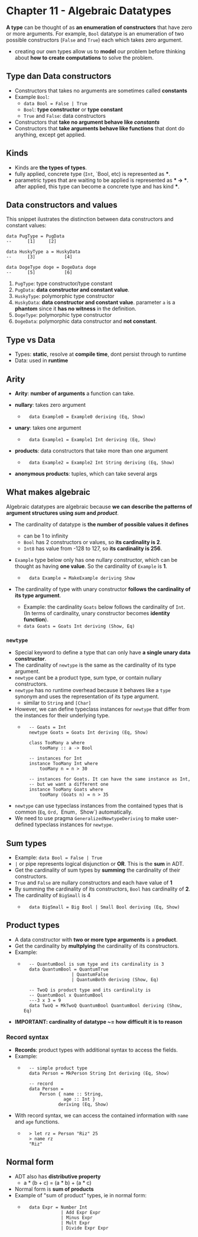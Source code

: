 # Chapter 11 - Algebraic Datatypes

**A type** can be thought of as **an enumeration of constructors** that have
zero or more arguments. For example, `Bool` datatype is an enumeration of two
possible constructors (`False` and `True`) each which takes zero argument.

* creating our own types allow us to **model** our problem before thinking about **how to create computations** to solve the problem.

## Type dan Data constructors

* Constructors that takes no arguments are sometimes called **constants**
* Example `Bool`: 
    * `data Bool = False | True`
    * `Bool`: **type constructor** or **type constant**
    * `True` and `False`: data constructors
* Constructors that **take no argument behave like *constants***
* Constructors that **take arguments behave like functions** that dont do anything,
  except get applied.

## Kinds

* Kinds are **the types of types**.
* fully applied, concrete type (`Int`, `Bool, etc) is represented as **\***.
* parametric types that are waiting to be applied is represented as **\* -> \***. after applied, this type can become a concrete type and has kind **\***.

## Data constructors and values

This snippet ilustrates the distinction between data constructors and constant
values:

```
data PugType = PugData
--      [1]     [2]

data HuskyType a = HuskyData
--      [3]           [4]

data DogeType doge = DogeData doge
--      [5]           [6]
```

1. `PugType`: type constructor/type constant
2. `PugData`: **data constructor and constant value**.
3. `HuskyType`: polymorphic type constructor
4. `HuskyData`: **data constructor and constant value**. parameter `a` is   a
   **phantom** since it **has no witness** in the definition.
5. `DogeType`: polymorphic type constructor
6. `DogeData`: polymorphic data constructor and **not constant**.

## Type vs Data

* Types: **static**, resolve at **compile time**, dont persist through to runtime
* Data: used in **runtime**

## Arity

* **Arity**: **number of arguments** a function can take.

* **nullary**: takes zero argument
    * ```
        data Example0 = Example0 deriving (Eq, Show)
      ```
* **unary**: takes one argument
    * ```
        data Example1 = Example1 Int deriving (Eq, Show)
      ```
* **products**: data constructors that take more than one argument
    * ```
        data Example2 = Example2 Int String deriving (Eq, Show)
      ```

* **anonymous products**: tuples, which can take several args

## What makes algebraic

Algebraic datatypes are algebraic because **we can describe the patterns of
argument structures using *sum* and *product***.

* The cardinality of datatype is **the number of possible values it defines**
    * can be 1 to infinity
    * `Bool` has 2 constructors or values, so **its cardinality is 2**.
    * `Int8` has value from -128 to 127, so **its cardinality is 256**.
* `Example` type below only has one nullary constructor, which can be thought
  as having **one value**. So the cardinality of `Example` is **1**.
    * ```
        data Example = MakeExample deriving Show
      ```

* The cardinality of type with unary constructor **follows the cardinality of its
  type argument**.
    * Example: the cardinality `Goats` below follows the cardinality of `Int`.
      (In terms of cardinality, unary constructor becomes **identity function**).
    * `data Goats = Goats Int deriving (Show, Eq)`

### `newtype`

* Special keyword to define a type that can only have **a single unary data
  constructor**.
* The cardinality of `newtype` is the same as the cardinality of its type
  argument.
* `newtype` cant be a product type, sum type, or contain nullary constructors.
* `newtype` has no runtime overhead because it behaves like a `type` synonym
  and uses the representation of its type argument.
    * similar to `String` and `[Char]`
* However, we can define typeclass instances for `newtype` that differ from the
  instances for their underlying type.
    * ```
        -- Goats = Int
        newtype Goats = Goats Int deriving (Eq, Show)

        class TooMany a where
            tooMany :: a -> Bool

        -- instances for Int
        instance TooMany Int where
            tooMany n = n > 30

        -- instances for Goats. It can have the same instance as Int,
        -- but we want a different one
        instance TooMany Goats where
            tooMany (Goats n) = n > 35
      ```
* `newtype` can use typeclass instances from the contained types that is common
  (`Eq`, `Ord, `Enum`, `Show`) automatically.
* We need to use pragma `GeneralizedNewtypeDeriving` to make user-defined
  typeclass instances for `newtype`.

## Sum types

* Example: `data Bool = False | True`
* `|` or pipe represents logical disjunction or **OR**. This is the **sum** in
  ADT.
* Get the cardinality of sum types by **summing** the cardinality of their
  constructors.
* `True` and `False` are nullary constructors and each have value of **1**
* By summing the cardinality of its constructors, `Bool` has cardinality of
  **2**.
* The cardinality of `BigSmall` is 4
    * ```
        data BigSmall = Big Bool | Small Bool deriving (Eq, Show)
      ```

## Product types

* A data constructor with **two or more type arguments** is a **product**.
* Get the cardinality by **multplying** the cardinality of its constructors.
* Example:
    * ```
        -- QuantumBool is sum type and its cardinality is 3
        data QuantumBool = QuantumTrue
                        | QuantumFalse
                        | QuantumBoth deriving (Show, Eq)

        -- TwoQ is product type and its cardinality is
        -- QuantumBool x QuantumBool
        ---3 x 3 = 9
        data TwoQ = MkTwoQ QuantumBool QuantumBool deriving (Show, Eq)
      ```
* **IMPORTANT: cardinality of datatype ~= how difficult it is to reason** 

### Record syntax

* **Records**: product types with additional syntax to access the fields.
* Example:
    * ```
        -- simple product type
        data Person = MkPerson String Int deriving (Eq, Show)

        -- record
        data Person = 
            Person { name :: String,
                     age :: Int }
                   deriving (Eq, Show) 
      ```
* With record syntax, we can access the contained information with `name` and
  `age` functions.
    * ```
        > let rz = Person "Riz" 25
        > name rz
        "Riz"
      ```
## Normal form

* ADT also has **distributive property**
    * a \* (b + c) = (a \* b) + (a \* c)
* Normal form is **sum of products**
* Example of "sum of product" types, ie in normal form:
    * ```
        data Expr = Number Int
                    | Add Expr Expr
                    | Minus Expr
                    | Mult Expr
                    | Divide Expr Expr
      ```
